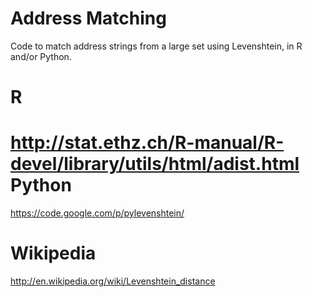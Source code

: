 Address Matching
================

Code to match address strings from a large set using Levenshtein, in R and/or Python. 


R
==
http://stat.ethz.ch/R-manual/R-devel/library/utils/html/adist.html
Python
======
https://code.google.com/p/pylevenshtein/

Wikipedia
=========
http://en.wikipedia.org/wiki/Levenshtein_distance


